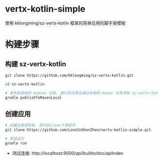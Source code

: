 # vertx-kotlin-simple
使用 kklongming/sz-vertx-kotlin 框架的简单应用的脚手架模板

# 构建步骤

## 构建 sz-vertx-kotlin
```bash
git clone https://github.com/kklongming/sz-vertx-kotlin.git

cd sz-vertx-kotlin

# 发布到本地的 mvaven 仓库, 我们的应用会通过本地的 maven 仓库添加 sz-vertx-kotlin 的依赖jar包
gradle publishToMavenLocal 

```

## 创建应用
```bash
# 创建应用很简单, 把代码clone下来即可
git clone https://github.com/LoveInShenZhen/vertx-kotlin-simple.git

# 测试运行
gradle run
```

* 测试连接: http://localhost:9000/api/builtin/doc/apiIndex
